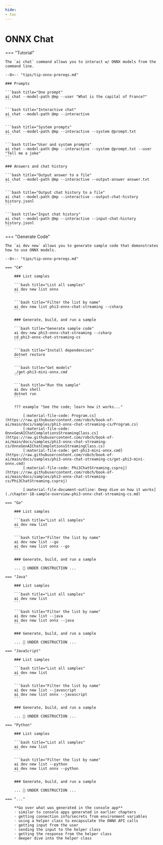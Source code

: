 ```yaml
---
hide:
- toc
---
```

# ONNX Chat

=== "Tutorial"

    The `ai chat` command allows you to interact w/ ONNX models from the command line.

    --8<-- "tips/tip-onnx-prereqs.md"

    ### Prompts

    ```bash title="One prompt"
    ai chat --model-path @mp --user "What is the capital of France?"
    ```

    ```bash title="Interactive chat"
    ai chat --model-path @mp --interactive
    ```

    ```bash title="System prompts"
    ai chat --model-path @mp --interactive --system @prompt.txt
    ```

    ```bash title="User and system prompts"
    ai chat --model-path @mp --interactive --system @prompt.txt --user "Tell me a joke"
    ```

    ### Answers and chat history

    ```bash title="Output answer to a file"
    ai chat --model-path @mp --interactive --output-answer answer.txt
    ```

    ```bash title="Output chat history to a file"
    ai chat --model-path @mp --interactive --output-chat-history history.jsonl
    ```

    ```bash title="Input chat history"
    ai chat --model-path @mp --interactive --input-chat-history history.jsonl
    ```

=== "Generate Code"

    The `ai dev new` allows you to generate sample code that demonstrates how to use ONNX models.

    --8<-- "tips/tip-onnx-prereqs.md"

    === "C#"

        ### List samples

        ```bash title="List all samples"
        ai dev new list onnx
        ```

        ```bash title="Filter the list by name"
        ai dev new list phi3-onnx-chat-streaming --csharp
        ```

        ### Generate, build, and run a sample

        ```bash title="Generate sample code"
        ai dev new phi3-onnx-chat-streaming --csharp
        cd phi3-onnx-chat-streaming-cs
        ```

        ```bash title="Install dependencies"
        dotnet restore
        ```

        ```bash title="Get models"
        ./get-phi3-mini-onnx.cmd
        ```

        ```bash title="Run the sample"
        ai dev shell
        dotnet run
        ```

        ??? example "See the code; learn how it works..."

            [:material-file-code: Program.cs](https://raw.githubusercontent.com/robch/book-of-ai/main/docs/samples/phi3-onnx-chat-streaming-cs/Program.cs)  
            [:material-file-code: OnnxGenAIChatCompletionsStreamingClass.cs](https://raw.githubusercontent.com/robch/book-of-ai/main/docs/samples/phi3-onnx-chat-streaming-cs/OnnxGenAIChatCompletionsStreamingClass.cs)  
            [:material-file-code: get-phi3-mini-onnx.cmd](https://raw.githubusercontent.com/robch/book-of-ai/main/docs/samples/phi3-onnx-chat-streaming-cs/get-phi3-mini-onnx.cmd)  
            [:material-file-code: Phi3ChatStreaming.csproj](https://raw.githubusercontent.com/robch/book-of-ai/main/docs/samples/phi3-onnx-chat-streaming-cs/Phi3ChatStreaming.csproj)  

            [:material-file-document-outline: Deep dive on how it works](./chapter-18-sample-overview-phi3-onnx-chat-streaming-cs.md)  

    === "Go"

        ### List samples

        ```bash title="List all samples"
        ai dev new list
        ```

        ```bash title="Filter the list by name"
        ai dev new list --go
        ai dev new list onnx --go
        ```

        ### Generate, build, and run a sample

        ... 🚧 UNDER CONSTRUCTION ...  

    === "Java"

        ### List samples

        ```bash title="List all samples"
        ai dev new list
        ```

        ```bash title="Filter the list by name"
        ai dev new list --java
        ai dev new list onnx --java
        ```

        ### Generate, build, and run a sample

        ... 🚧 UNDER CONSTRUCTION ...  

    === "JavaScript"

        ### List samples

        ```bash title="List all samples"
        ai dev new list
        ```

        ```bash title="Filter the list by name"
        ai dev new list --javascript
        ai dev new list onnx --javascript
        ```

        ### Generate, build, and run a sample

        ... 🚧 UNDER CONSTRUCTION ...  

    === "Python"

        ### List samples

        ```bash title="List all samples"
        ai dev new list
        ```

        ```bash title="Filter the list by name"
        ai dev new list --python
        ai dev new list onnx --python
        ```

        ### Generate, build, and run a sample

        ... 🚧 UNDER CONSTRUCTION ...  

    === "..."

        **Go over what was generated in the console app**  
        ◦ similar to console apps generated in earlier chapters  
        ◦ getting connection info/secrets from environment variables  
        ◦ using a helper class to encapsulate the ONNX API calls  
        ◦ getting input from the user  
        ◦ sending the input to the helper class  
        ◦ getting the response from the helper class  
        ◦ deeper dive into the helper class  
